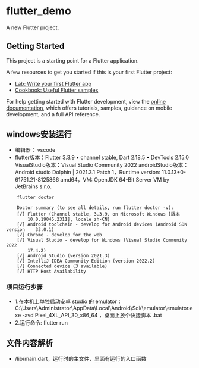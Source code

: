 # flutter_demo

A new Flutter project.

## Getting Started

This project is a starting point for a Flutter application.

A few resources to get you started if this is your first Flutter project:

- [Lab: Write your first Flutter app](https://docs.flutter.dev/get-started/codelab)
- [Cookbook: Useful Flutter samples](https://docs.flutter.dev/cookbook)

For help getting started with Flutter development, view the
[online documentation](https://docs.flutter.dev/), which offers tutorials,
samples, guidance on mobile development, and a full API reference.

## windows安装运行
- 编辑器： vscode
- flutter版本：Flutter 3.3.9 • channel stable, Dart 2.18.5 • DevTools 2.15.0
VisualStudio版本：Visual Studio Community 2022
androidStudio版本：Android studio Dolphin | 2021.3.1 Patch 1，Runtime version: 11.0.13+0-61751.21-8125866 amd64，VM: OpenJDK 64-Bit Server VM by JetBrains s.r.o.

```shell
    flutter doctor

    Doctor summary (to see all details, run flutter doctor -v):
    [√] Flutter (Channel stable, 3.3.9, on Microsoft Windows [版本
        10.0.19045.2311], locale zh-CN)
    [√] Android toolchain - develop for Android devices (Android SDK version    33.0.1)
    [√] Chrome - develop for the web
    [√] Visual Studio - develop for Windows (Visual Studio Community 2022   
        17.4.2)
    [√] Android Studio (version 2021.3)
    [√] IntelliJ IDEA Community Edition (version 2022.2)
    [√] Connected device (3 available)
    [√] HTTP Host Availability  
```

### 项目运行步骤
- 1.在本机上单独启动安卓 studio 的 emulator：  C:\Users\Administrator\AppData\Local\Android\Sdk\emulator\emulator.exe -avd Pixel_4XL_API_30_x86_64 ，桌面上放个快捷脚本 .bat
- 2.运行命令: flutter run

## 文件内容解析
- /lib/main.dart，运行时的主文件，里面有运行的入口函数

